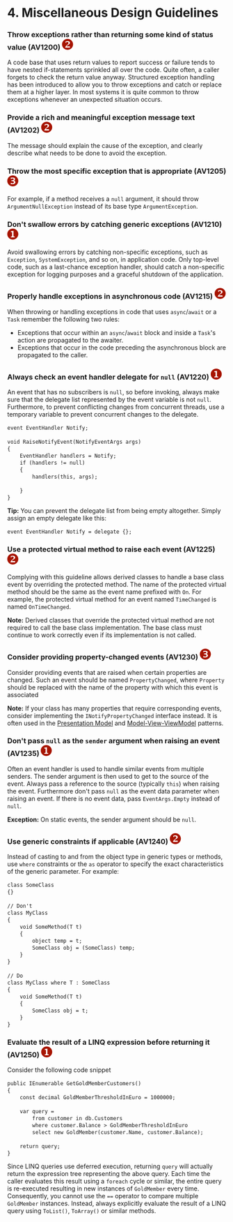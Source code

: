 <!--
NOTE: Requires Markdown Extra. See http://michelf.ca/projects/php-markdown/extra/
 --> 

# 4. Miscellaneous Design Guidelines

### <a name="av1200"></a> Throw exceptions rather than returning some kind of status value (AV1200) ![](images/2.png)

A code base that uses return values to report success or failure tends to have nested if-statements sprinkled all over the code. Quite often, a caller forgets to check the return value anyway. Structured exception handling has been introduced to allow you to throw exceptions and catch or replace them at a higher layer. In most systems it is quite common to throw exceptions whenever an unexpected situation occurs.

### <a name="av1202"></a> Provide a rich and meaningful exception message text (AV1202) ![](images/2.png)

The message should explain the cause of the exception, and clearly describe what needs to be done to avoid the exception.

### <a name="av1205"></a> Throw the most specific exception that is appropriate (AV1205) ![](images/3.png)

For example, if a method receives a `null` argument, it should throw `ArgumentNullException` instead of its base type `ArgumentException`.

### <a name="av1210"></a> Don't swallow errors by catching generic exceptions  (AV1210) ![](images/1.png)

Avoid swallowing errors by catching non-specific exceptions, such as `Exception`, `SystemException`, and so on, in application code. Only top-level code, such as a last-chance exception handler, should catch a non-specific exception for logging purposes and a graceful shutdown of the application.

### <a name="av1215"></a> Properly handle exceptions in asynchronous code (AV1215) ![](images/2.png)
When throwing or handling exceptions in code that uses `async`/`await` or a `Task` remember the following two rules:

- Exceptions that occur within an `async`/`await` block and inside a `Task`'s action are propagated to the awaiter.
- Exceptions that occur in the code preceding the asynchronous block are propagated to the caller.

### <a name="av1220"></a> Always check an event handler delegate for `null` (AV1220) ![](images/1.png)

An event that has no subscribers is `null`, so before invoking, always make sure that the delegate list represented by the event variable is not `null`. Furthermore, to prevent conflicting changes from concurrent threads, use a temporary variable to prevent concurrent changes to the delegate.

	event EventHandler Notify;
	
	void RaiseNotifyEvent(NotifyEventArgs args)  
	{
		EventHandler handlers = Notify;  
		if (handlers != null)  
		{  
		    handlers(this, args); 
		
		}
	}

**Tip:** You can prevent the delegate list from being empty altogether. Simply assign an empty delegate like this:

	event EventHandler Notify = delegate {};

### <a name="av1225"></a> Use a protected virtual method to raise each event (AV1225) ![](images/2.png)
Complying with this guideline allows derived classes to handle a base class event by overriding the protected method. The name of the protected virtual method should be the same as the event name prefixed with `On`. For example, the protected virtual method for an event named `TimeChanged` is named `OnTimeChanged`.

**Note:** Derived classes that override the protected virtual method are not required to call the base class implementation. The base class must continue to work correctly even if its implementation is not called.

### <a name="av1230"></a> Consider providing property-changed events (AV1230) ![](images/3.png)
Consider providing events that are raised when certain properties are changed. Such an event should be named `PropertyChanged`, where `Property` should be replaced with the name of the property with which this event is associated

**Note:** If your class has many properties that require corresponding events, consider implementing the `INotifyPropertyChanged` interface instead. It is often used in the [Presentation Model](http://martinfowler.com/eaaDev/PresentationModel.html) and [Model-View-ViewModel](http://msdn.microsoft.com/en-us/magazine/dd419663.aspx) patterns.

### <a name="av1235"></a> Don't pass `null` as the `sender` argument when raising an event  (AV1235) ![](images/1.png)

Often an event handler is used to handle similar events from multiple senders. The sender argument is then used to get to the source of the event. Always pass a reference to the source (typically `this`) when raising the event. Furthermore don't pass `null` as the event data parameter when raising an event. If there is no event data, pass `EventArgs.Empty` instead of `null`.

**Exception:** On static events, the sender argument should be `null`.

### <a name="av1240"></a> Use generic constraints if applicable (AV1240) ![](images/2.png)
Instead of casting to and from the object type in generic types or methods, use `where` constraints or the `as` operator to specify the exact characteristics of the generic parameter. For example:

	class SomeClass  
	{}
	
	// Don't  
	class MyClass  
	{
		void SomeMethod(T t)  
		{  
			object temp = t;  
			SomeClass obj = (SomeClass) temp;  
		}  
	}
	
	// Do  
	class MyClass where T : SomeClass  
	{
		void SomeMethod(T t)  
		{  
			SomeClass obj = t;  
		}  
	}

### <a name="av1250"></a> Evaluate the result of a LINQ expression before returning it  (AV1250) ![](images/1.png)

Consider the following code snippet
	
	public IEnumerable GetGoldMemberCustomers()
	{
		const decimal GoldMemberThresholdInEuro = 1000000;
		
		var query = 
			from customer in db.Customers
			where customer.Balance > GoldMemberThresholdInEuro
			select new GoldMember(customer.Name, customer.Balance);
		
		return query;  
	}

Since LINQ queries use deferred execution, returning `query` will actually return the expression tree representing the above query. Each time the caller evaluates this result using a `foreach` cycle or similar, the entire query is re-executed resulting in new instances of `GoldMember` every time. Consequently, you cannot use the `==` operator to compare multiple `GoldMember` instances. Instead, always explicitly evaluate the result of a LINQ query using `ToList()`, `ToArray()` or similar methods.
